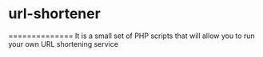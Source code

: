 # url-shortener
==============
It is a small set of PHP scripts that will allow you to run your own URL shortening service
